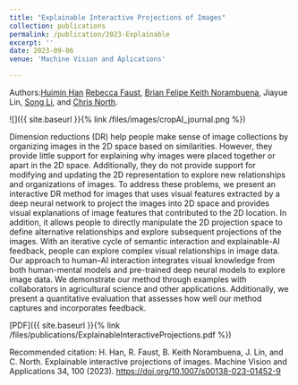 ```yaml
---
title: "Explainable Interactive Projections of Images"
collection: publications
permalink: /publication/2023-Explainable
excerpt: ''
date: 2023-09-06
venue: 'Machine Vision and Aplications'

---
```


Authors:[Huimin Han](https://hannahhan3.github.io/) [Rebecca Faust](/), [Brian Felipe Keith Norambuena](https://briankeithn.github.io/), Jiayue Lin, [Song Li](https://spes.vt.edu/faculty-staff/faculty/li-song.html), and [Chris North](https://people.cs.vt.edu/north/).


![]({{ site.baseurl }}{% link /files/images/cropAI_journal.png %})

Dimension reductions (DR) help people make sense of image collections by organizing images in the 2D space based on similarities. However, they provide little support for explaining why images were placed together or apart in the 2D space. Additionally, they do not provide support for modifying and updating the 2D representation to explore new relationships and organizations of images. To address these problems, we present an interactive DR method for images that uses visual features extracted by a deep neural network to project the images into 2D space and provides visual explanations of image features that contributed to the 2D location. In addition, it allows people to directly manipulate the 2D projection space to define alternative relationships and explore subsequent projections of the images. With an iterative cycle of semantic interaction and explainable-AI feedback, people can explore complex visual relationships in image data. Our approach to human–AI interaction integrates visual knowledge from both human-mental models and pre-trained deep neural models to explore image data. We demonstrate our method through examples with collaborators in agricultural science and other applications. Additionally, we present a quantitative evaluation that assesses how well our method captures and incorporates feedback.


[PDF]({{ site.baseurl }}{% link /files/publications/ExplainableInteractiveProjections.pdf %})

Recommended citation: H. Han, R. Faust, B. Keith Norambuena, J. Lin, and C. North. Explainable interactive projections of images. Machine Vision and Applications 34, 100 (2023). https://doi.org/10.1007/s00138-023-01452-9
